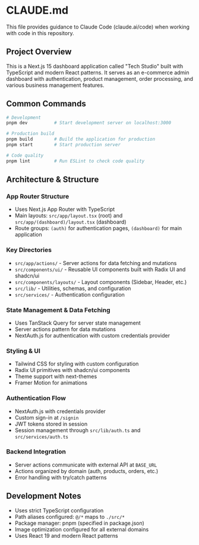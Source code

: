 # CLAUDE.md

This file provides guidance to Claude Code (claude.ai/code) when working with code in this repository.

## Project Overview

This is a Next.js 15 dashboard application called "Tech Studio" built with TypeScript and modern React patterns. It serves as an e-commerce admin dashboard with authentication, product management, order processing, and various business management features.

## Common Commands

```bash
# Development
pnpm dev          # Start development server on localhost:3000

# Production build
pnpm build        # Build the application for production
pnpm start        # Start production server

# Code quality
pnpm lint         # Run ESLint to check code quality
```

## Architecture & Structure

### App Router Structure
- Uses Next.js App Router with TypeScript
- Main layouts: `src/app/layout.tsx` (root) and `src/app/(dashboard)/layout.tsx` (dashboard)
- Route groups: `(auth)` for authentication pages, `(dashboard)` for main application

### Key Directories
- `src/app/actions/` - Server actions for data fetching and mutations
- `src/components/ui/` - Reusable UI components built with Radix UI and shadcn/ui
- `src/components/layouts/` - Layout components (Sidebar, Header, etc.)
- `src/lib/` - Utilities, schemas, and configuration
- `src/services/` - Authentication configuration

### State Management & Data Fetching
- Uses TanStack Query for server state management
- Server actions pattern for data mutations
- NextAuth.js for authentication with custom credentials provider

### Styling & UI
- Tailwind CSS for styling with custom configuration
- Radix UI primitives with shadcn/ui components
- Theme support with next-themes
- Framer Motion for animations

### Authentication Flow
- NextAuth.js with credentials provider
- Custom sign-in at `/signin`
- JWT tokens stored in session
- Session management through `src/lib/auth.ts` and `src/services/auth.ts`

### Backend Integration
- Server actions communicate with external API at `BASE_URL`
- Actions organized by domain (auth, products, orders, etc.)
- Error handling with try/catch patterns

## Development Notes

- Uses strict TypeScript configuration
- Path aliases configured: `@/*` maps to `./src/*`
- Package manager: pnpm (specified in package.json)
- Image optimization configured for all external domains
- Uses React 19 and modern React patterns